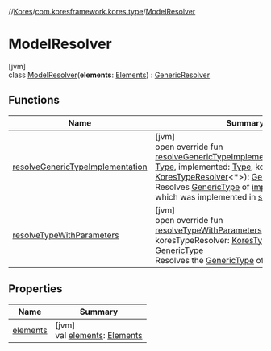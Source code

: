 //[Kores](../../../index.md)/[com.koresframework.kores.type](../index.md)/[ModelResolver](index.md)

# ModelResolver

[jvm]\
class [ModelResolver](index.md)(**elements**: [Elements](https://docs.oracle.com/javase/8/docs/api/javax/lang/model/util/Elements.html)) : [GenericResolver](../../com.koresframework.kores.util/-generic-resolver/index.md)

## Functions

| Name | Summary |
|---|---|
| [resolveGenericTypeImplementation](resolve-generic-type-implementation.md) | [jvm]<br>open override fun [resolveGenericTypeImplementation](resolve-generic-type-implementation.md)(superType: [Type](https://docs.oracle.com/javase/8/docs/api/java/lang/reflect/Type.html), implemented: [Type](https://docs.oracle.com/javase/8/docs/api/java/lang/reflect/Type.html), koresTypeResolver: [KoresTypeResolver](../-kores-type-resolver/index.md)<*>): [GenericType](../-generic-type/index.md)<br>Resolves [GenericType](../-generic-type/index.md) of [implemented](resolve-generic-type-implementation.md) type, which was implemented in [superType](resolve-generic-type-implementation.md). |
| [resolveTypeWithParameters](resolve-type-with-parameters.md) | [jvm]<br>open override fun [resolveTypeWithParameters](resolve-type-with-parameters.md)(type: [Type](https://docs.oracle.com/javase/8/docs/api/java/lang/reflect/Type.html), koresTypeResolver: [KoresTypeResolver](../-kores-type-resolver/index.md)<*>): [GenericType](../-generic-type/index.md)<br>Resolves the [GenericType](../-generic-type/index.md) of [type](resolve-type-with-parameters.md). |

## Properties

| Name | Summary |
|---|---|
| [elements](elements.md) | [jvm]<br>val [elements](elements.md): [Elements](https://docs.oracle.com/javase/8/docs/api/javax/lang/model/util/Elements.html) |
